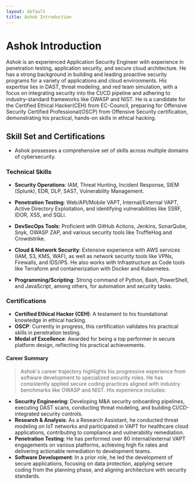 ```yaml
---
layout: default
title: Ashok Introduction
---
```

# Ashok Introduction

Ashok is an experienced Application Security Engineer with experience in penetration testing, application security, and secure cloud architecture. He has a strong background in building and leading proactive security programs for a variety of applications and cloud environments. His expertise lies in DAST, threat modeling, and red team simulation, with a focus on integrating security into the CI/CD pipeline and adhering to industry-standard frameworks like OWASP and NIST. He is a candidate for the Certified Ethical Hacker(CEH) from EC-Council, preparing for Offensive Security Certified Professional(OSCP) from Offensive Security certification, demonstrating his practical, hands-on skills in ethical hacking.




## Skill Set and Certifications
- Ashok possesses a comprehensive set of skills across multiple domains of cybersecurity.

### Technical Skills
- **Security Operations**: IAM, Threat Hunting, Incident Response, SIEM (Splunk), EDR, DLP, SAST, Vulnerability Management.

- **Penetration Testing**: Web/API/Mobile VAPT, Internal/External VAPT, Active Directory Exploitation, and identifying vulnerabilities like SSRF, IDOR, XSS, and SQLi.

- **DevSecOps Tools**: Proficient with GitHub Actions, Jenkins, SonarQube, Snyk, OWASP ZAP, and various security tools like TruffleHog and Crowdstrike.

- **Cloud & Network Security**: Extensive experience with AWS services (IAM, S3, KMS, WAF), as well as network security tools like VPNs, Firewalls, and IDS/IPS. He also works with Infrastructure as Code tools like Terraform and containerization with Docker and Kubernetes.

- **Programming/Scripting**: Strong command of Python, Bash, PowerShell, and JavaScript, among others, for automation and security tasks.

### Certifications
- **Certified Ethical Hacker (CEH)**: A testament to his foundational knowledge in ethical hacking.
- **OSCP**: Currently in progress, this certification validates his practical skills in penetration testing.
- **Medal of Excellence**: Awarded for being a top performer in secure platform design, reflecting his practical achievements.

#### Career Summary

> Ashok's career trajectory highlights his progressive experience from software development to specialized security roles. He has consistently applied secure coding practices aligned with industry benchmarks like OWASP and NIST. His experience includes:

- **Security Engineering**: Developing M&A security onboarding pipelines, executing DAST scans, conducting threat modeling, and building CI/CD-integrated security controls.
- **Research & Analysis**: As a Research Assistant, he conducted threat modeling on IoT networks and participated in VAPT for healthcare cloud applications, contributing to compliance and vulnerability remediation.
- **Penetration Testing**: He has performed over 80 internal/external VAPT engagements on various platforms, achieving high fix rates and delivering actionable remediation to development teams.
- **Software Development**: In a prior role, he led the development of secure applications, focusing on data protection, applying secure coding from the planning phase, and aligning architecture with security standards.

